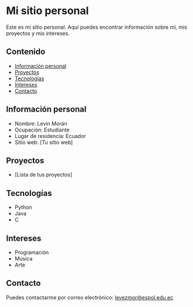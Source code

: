 # Mi sitio personal
Este es mi sitio personal. Aquí puedes encontrar información sobre mí, mis
proyectos y mis intereses.
## Contenido
* [Información personal](#información-personal)
* [Proyectos](#proyectos)
* [Tecnologías](#tecnologías)
* [Intereses](#intereses)
* [Contacto](#contacto)
## Información personal
* Nombre: Levin Morán
* Ocupación: Estudiante
* Lugar de residencia: Ecuador
* Sitio web: [Tu sitio web]
## Proyectos
* [Lista de tus proyectos]
## Tecnologías
- Python
- Java
- C
## Intereses
* Programación
* Música
* Arte
## Contacto
Puedes contactarme por correo electrónico: levezmor@espol.edu.ec
